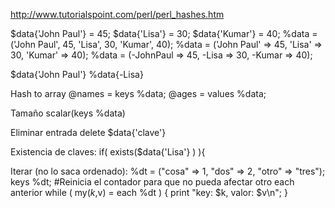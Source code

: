 http://www.tutorialspoint.com/perl/perl_hashes.htm

$data{'John Paul'} = 45;
$data{'Lisa'} = 30;
$data{'Kumar'} = 40;
%data = ('John Paul', 45, 'Lisa', 30, 'Kumar', 40);
%data = ('John Paul' => 45, 'Lisa' => 30, 'Kumar' => 40);
%data = (-JohnPaul => 45, -Lisa => 30, -Kumar => 40);


$data{'John Paul'}
%data{-Lisa}


Hash to array
@names = keys %data;
@ages = values %data;

Tamaño
scalar(keys %data)

Eliminar entrada
delete $data{'clave'}

Existencia de claves:
if( exists($data{'Lisa'} ) ){

Iterar (no lo saca ordenado):
%dt = ("cosa" => 1, "dos" => 2, "otro" => "tres");
keys %dt; #Reinicia el contador para que no pueda afectar otro each anterior
while ( my($k,$v) = each %dt ) {
  print "key: $k, valor: $v\n";
}


